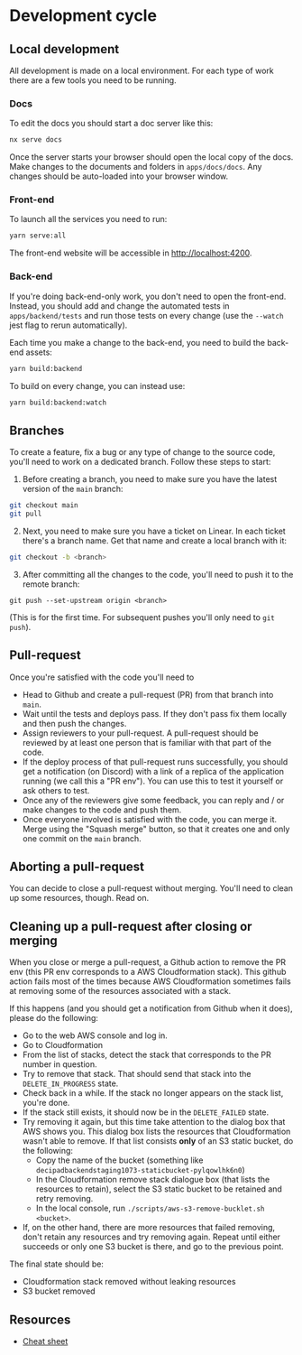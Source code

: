 # Development cycle

## Local development

All development is made on a local environment. For each type of work there are a few tools you need to be running.

### Docs

To edit the docs you should start a doc server like this:

```bash
nx serve docs
```

Once the server starts your browser should open the local copy of the docs.
Make changes to the documents and folders in `apps/docs/docs`.
Any changes should be auto-loaded into your browser window.

### Front-end

To launch all the services you need to run:

```bash
yarn serve:all
```

The front-end website will be accessible in [http://localhost:4200](http://localhost:4200).

### Back-end

If you're doing back-end-only work, you don't need to open the front-end.
Instead, you should add and change the automated tests in `apps/backend/tests` and run those tests on every change (use the `--watch` jest flag to rerun automatically).

Each time you make a change to the back-end, you need to build the back-end assets:

```bash
yarn build:backend
```

To build on every change, you can instead use:

```bash
yarn build:backend:watch
```

## Branches

To create a feature, fix a bug or any type of change to the source code, you'll need to work on a dedicated branch. Follow these steps to start:

1. Before creating a branch, you need to make sure you have the latest version of the `main` branch:

```bash
git checkout main
git pull
```

2. Next, you need to make sure you have a ticket on Linear. In each ticket there's a branch name. Get that name and create a local branch with it:

```bash
git checkout -b <branch>
```

3. After committing all the changes to the code, you'll need to push it to the remote branch:

```
git push --set-upstream origin <branch>
```

(This is for the first time. For subsequent pushes you'll only need to `git push`).

## Pull-request

Once you're satisfied with the code you'll need to

- Head to Github and create a pull-request (PR) from that branch into `main`.
- Wait until the tests and deploys pass. If they don't pass fix them locally and then push the changes.
- Assign reviewers to your pull-request. A pull-request should be reviewed by at least one person that is familiar with that part of the code.
- If the deploy process of that pull-request runs successfully, you should get a notification (on Discord) with a link of a replica of the application running (we call this a "PR env"). You can use this to test it yourself or ask others to test.
- Once any of the reviewers give some feedback, you can reply and / or make changes to the code and push them.
- Once everyone involved is satisfied with the code, you can merge it. Merge using the "Squash merge" button, so that it creates one and only one commit on the `main` branch.

## Aborting a pull-request

You can decide to close a pull-request without merging. You'll need to clean up some resources, though. Read on.

## Cleaning up a pull-request after closing or merging

When you close or merge a pull-request, a Github action to remove the PR env (this PR env corresponds to a AWS Cloudformation stack). This github action fails most of the times because AWS Cloudformation sometimes fails at removing some of the resources associated with a stack.

If this happens (and you should get a notification from Github when it does), please do the following:

- Go to the web AWS console and log in.
- Go to Cloudformation
- From the list of stacks, detect the stack that corresponds to the PR number in question.
- Try to remove that stack. That should send that stack into the `DELETE_IN_PROGRESS` state.
- Check back in a while. If the stack no longer appears on the stack list, you're done.
- If the stack still exists, it should now be in the `DELETE_FAILED` state.
- Try removing it again, but this time take attention to the dialog box that AWS shows you. This dialog box lists the resources that Cloudformation wasn't able to remove. If that list consists **only** of an S3 static bucket, do the following:
  - Copy the name of the bucket (something like `decipadbackendstaging1073-staticbucket-pylqowlhk6n0`)
  - In the Cloudformation remove stack dialogue box (that lists the resources to retain), select the S3 static bucket to be retained and retry removing.
  - In the local console, run `./scripts/aws-s3-remove-bucklet.sh <bucket>`.
- If, on the other hand, there are more resources that failed removing, don't retain any resources and try removing again. Repeat until either succeeds or only one S3 bucket is there, and go to the previous point.

The final state should be:

- Cloudformation stack removed without leaking resources
- S3 bucket removed

## Resources

- [Cheat sheet](CHEAT_SHEET.md)
